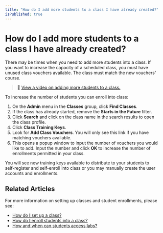 ```yaml
---
title: "How do I add more students to a class I have already created?"
isPublished: true
---
```


# How do I add more students to a class I have already created?

There may be times when you need to add more students into a class. If you want to increase the capacity of a scheduled class, you must have unused class vouchers available. The class must match the new vouchers' course.
>:small_orange_diamond: [View a video on adding more students to a class.](https://youtu.be/3fDyiY-09xY) 

To increase the number of students you can enroll into class:
1. On the **Admin** menu in the **Classes** group, click **Find Classes**.
1. If the class has already started, remove the **Starts in the Future** filter. 
1. Click **Search** and click on the class name in the search results to open the class profile. 
1. Click **Class Training Keys**. 
1. Look for **Add Class Vouchers**. You will only see this link if you have matching vouchers available.
1. This opens a popup window to input the number of vouchers you would like to add. Input the number and click **OK** to increase the number of enrollments permitted in your class. 

You will see new training keys available to distribute to your students to self-register and self-enroll into class or you may manually create the user accounts and enrollments.

## Related Articles
For more information on setting up classes and student enrollments, please see:

- [How do I set up a class?](set-up-class.md)
- [How do I enroll students into a class?](enroll-students-in-class.md)
- [How and when can students access labs?](../faq-for-arvato-marketplace/students-access-labs.md)
